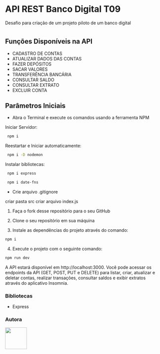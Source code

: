 # API REST Banco Digital T09
Desafio para criação de um projeto piloto de um banco digital
#
## Funções Disponíveis na API


* CADASTRO DE CONTAS
* ATUALIZAR DADOS DAS CONTAS
* FAZER DEPÓSITOS
* SACAR VALORES
* TRANSFERÊNCIA BANCÁRIA
* CONSULTAR SALDO
* CONSULTAR EXTRATO
* EXCLUIR CONTA

## Parâmetros Iniciais 

* Abra o Terminal e execute os comandos usando a ferramenta NPM 

Iniciar Servidor:

```bash
 npm i
```
Reestartar e Iniciar automaticamente:

```bash
 npm i -D nodemon
```

Instalar bibliotecas:

```bash
 npm i express
```
```bash
 npm i date-fns
```
* Crie arquivo
.gitignore

criar pasta src
criar arquivo index.js

1. Faça o fork desse repositório para o seu GitHub

2. Clone o seu repositório em sua máquina

3. Instale as dependências do projeto através do comando:

```bash
npm i
```
4. Execute o projeto com o seguinte comando:

```bash
npm run dev
```

A API estará disponível em http://localhost:3000. Você pode acessar os endpoints da API (GET, POST, PUT e DELETE) para listar, criar, atualizar e deletar contas, realizar transações, consultar saldos e exibir extratos através do aplicativo Insomnia.


### Bibliotecas
* Express




### Autora

<a href="https://github.com/analeticialopes)">

<img src= "https://avatars.githubusercontent.com/u/141182017?s=400&u=f415f8033420d1d151dba3568a1c313b2433f10b&v=4" width="70px"/>
</a>


